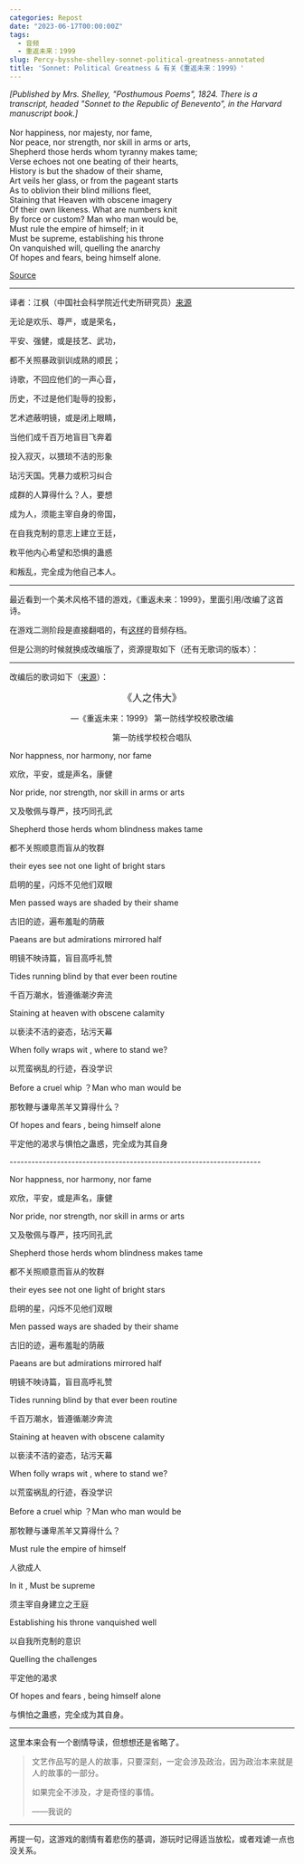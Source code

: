```yaml
---
categories: Repost
date: "2023-06-17T00:00:00Z"
tags:
  - 音频
  - 重返未来：1999
slug: Percy-bysshe-shelley-sonnet-political-greatness-annotated
title: 'Sonnet: Political Greatness & 有关《重返未来：1999》'
---
```


_\[Published by Mrs. Shelley, "Posthumous Poems", 1824. There is a transcript, headed "Sonnet to the Republic of Benevento", in the Harvard manuscript book.]_\
\
Nor happiness, nor majesty, nor fame,\
Nor peace, nor strength, nor skill in arms or arts,\
Shepherd those herds whom tyranny makes tame;\
Verse echoes not one beating of their hearts,\
History is but the shadow of their shame,\
Art veils her glass, or from the pageant starts\
As to oblivion their blind millions fleet,\
Staining that Heaven with obscene imagery\
Of their own likeness. What are numbers knit\
By force or custom? Man who man would be,\
Must rule the empire of himself; in it\
Must be supreme, establishing his throne\
On vanquished will, quelling the anarchy\
Of hopes and fears, being himself alone.

[Source](https://genius.com/Percy-bysshe-shelley-sonnet-political-greatness-annotated)

---

译者：江枫（中国社会科学院近代史所研究员）[来源](http://www.wxg.org.cn/jzzx/1583.jhtml)

无论是欢乐、尊严，或是荣名，

平安、强健，或是技艺、武功，

都不关照暴政驯训成熟的顺民；

诗歌，不回应他们的一声心音，

历史，不过是他们耻辱的投影，

艺术遮蔽明镜，或是闭上眼睛，

当他们成千百万地盲目飞奔着

投入寂灭，以猥琐不洁的形象

玷污天国。凭暴力或积习纠合

成群的人算得什么？人，要想

成为人，须能主宰自身的帝国，

在自我克制的意志上建立王廷，

敉平他内心希望和恐惧的蛊惑

和叛乱，完全成为他自己本人。

---

最近看到一个美术风格不错的游戏，《重返未来：1999》，里面引用/改编了这首诗。

在游戏二测阶段是直接翻唱的，有[这样](https://www.bilibili.com/video/BV1ha411s7LR?p=1)的音频存档。

但是公测的时候就换成改编版了，资源提取如下（还有无歌词的版本）：

<div>
    <link rel="stylesheet" href="https://unpkg.com/aplayer@1.10.1/dist/APlayer.min.css">
    <div id="aplayer"></div>
    <script src="https://unpkg.com/aplayer@1.10.1/dist/APlayer.min.js"></script>
    <script>
        const ap = new APlayer({
            container: document.getElementById('aplayer'),
            mini: false,
            autoplay: false,
            preload: 'auto',
            mutex: true,
            listFolded: false,
            listMaxHeight: 90,
            audio: [
                {
                    name: '二测版',
                    artist: '《重返未来：1999》',
                    url: 'bili.m4a',
                    cover: 'cover.png',
                },
                {
                    name: '公测提取',
                    artist: '《重返未来：1999》',
                    url: '770913_1.wav',
                    cover: 'cover.png',
                },
                {
                    name: '无歌词',
                    artist: '《重返未来：1999》',
                    url: '753105343_1.wav',
                    cover: 'cover.png',
                }
            ]
        });
    </script>
</div>

---

改编后的歌词如下（[来源](https://www.bilibili.com/read/cv24154619)）：

<p style="text-align: center;">
  <span style="font-size: 1.25em;">《人之伟大》</span>
</p>
<p style="text-align: center;">—《重返未来：1999》 第一防线学校校歌改编</p>
<p style="text-align: center;">第一防线学校校合唱队</p>

Nor happness, nor harmony, nor fame

欢欣，平安，或是声名，康健

Nor pride, nor strength, nor skill in arms or arts

又及敬佩与尊严，技巧同孔武

Shepherd those herds whom blindness makes tame

都不关照顺意而盲从的牧群

their eyes see not one light of bright stars

启明的星，闪烁不见他们双眼

Men passed ways are shaded by their shame

古旧的迹，遍布羞耻的荫蔽

Paeans are but admirations mirrored half

明镜不映诗篇，盲目高呼礼赞

Tides running blind by that ever been routine

千百万潮水，皆遵循潮汐奔流

Staining at heaven with obscene calamity

以亵渎不洁的姿态，玷污天幕

When folly wraps wit , where to stand we?

以荒蛮祸乱的行迹，吞没学识

Before a cruel whip ？Man who man would be

那牧鞭与谦卑羔羊又算得什么？

Of hopes and fears , being himself alone

平定他的渴求与惧怕之蛊惑，完全成为其自身

\---------------------------------------------------------------------

Nor happness, nor harmony, nor fame

欢欣，平安，或是声名，康健

Nor pride, nor strength, nor skill in arms or arts

又及敬佩与尊严，技巧同孔武

Shepherd those herds whom blindness makes tame

都不关照顺意而盲从的牧群

their eyes see not one light of bright stars

启明的星，闪烁不见他们双眼

Men passed ways are shaded by their shame

古旧的迹，遍布羞耻的荫蔽

Paeans are but admirations mirrored half

明镜不映诗篇，盲目高呼礼赞

Tides running blind by that ever been routine

千百万潮水，皆遵循潮汐奔流

Staining at heaven with obscene calamity

以亵渎不洁的姿态，玷污天幕

When folly wraps wit , where to stand we?

以荒蛮祸乱的行迹，吞没学识

Before a cruel whip ？Man who man would be

那牧鞭与谦卑羔羊又算得什么？



Must rule the empire of himself

人欲成人

In it , Must be supreme

须主宰自身建立之王庭

Establishing his throne vanquished well

以自我所克制的意识

Quelling the challenges

平定他的渴求

Of hopes and fears , being himself alone

与惧怕之蛊惑，完全成为其自身。

---

这里本来会有一个剧情导读，但想想还是省略了。

> 文艺作品写的是人的故事，只要深刻，一定会涉及政治，因为政治本来就是人的故事的一部分。
>
> 如果完全不涉及，才是奇怪的事情。
>
> ——我说的

---

再提一句，这游戏的剧情有着悲伤的基调，游玩时记得适当放松，或者戏谑一点也没关系。
